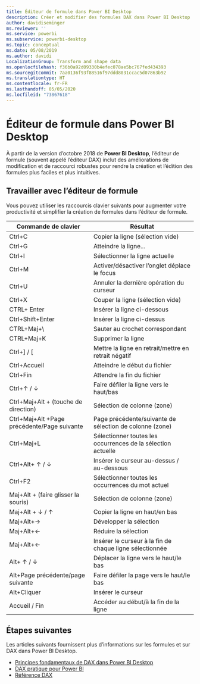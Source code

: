 ```yaml
---
title: Éditeur de formule dans Power BI Desktop
description: Créer et modifier des formules DAX dans Power BI Desktop
author: davidiseminger
ms.reviewer: ''
ms.service: powerbi
ms.subservice: powerbi-desktop
ms.topic: conceptual
ms.date: 05/08/2019
ms.author: davidi
LocalizationGroup: Transform and shape data
ms.openlocfilehash: f36b0a92d09330b4efec078ae5bc767fed434393
ms.sourcegitcommit: 7aa0136f93f88516f97ddd8031ccac5d07863b92
ms.translationtype: HT
ms.contentlocale: fr-FR
ms.lasthandoff: 05/05/2020
ms.locfileid: "73867618"
---
```

# <a name="formula-editor-in-power-bi-desktop"></a>Éditeur de formule dans Power BI Desktop

À partir de la version d’octobre 2018 de **Power BI Desktop**, l’éditeur de formule (souvent appelé l’éditeur DAX) inclut des améliorations de modification et de raccourci robustes pour rendre la création et l’édition des formules plus faciles et plus intuitives. 

## <a name="using-the-formula-editor"></a>Travailler avec l’éditeur de formule

Vous pouvez utiliser les raccourcis clavier suivants pour augmenter votre productivité et simplifier la création de formules dans l’éditeur de formule.


|Commande de clavier  |Résultat  |
|---------|---------|
|Ctrl+C  | Copier la ligne (sélection vide) |
|Ctrl+G  |Atteindre la ligne... |
|Ctrl+I  |Sélectionner la ligne actuelle  |
|Ctrl+M  |Activer/désactiver l’onglet déplace le focus |
|Ctrl+U  |Annuler la dernière opération du curseur  |
|Ctrl+X   | Couper la ligne (sélection vide) |
|CTRL+ Enter  |Insérer la ligne ci-dessous  |
|Ctrl+Shift+Enter  |Insérer la ligne ci-dessus  |
|CTRL+Maj+\  |Sauter au crochet correspondant  |
|CTRL+Maj+K  |Supprimer la ligne  |
|Ctrl+] / [  |Mettre la ligne en retrait/mettre en retrait négatif  |
|Ctrl+Accueil  |Atteindre le début du fichier  |
|Ctrl+Fin  |Attendre la fin du fichier  |
|Ctrl+↑ / ↓   |Faire défiler la ligne vers le haut/bas  |
|Ctrl+Maj+Alt + (touche de direction)  |Sélection de colonne (zone)  |
|Ctrl+Maj+Alt +Page précédente/Page suivante  |Page précédente/suivante de sélection de colonne (zone) |
|Ctrl+Maj+L  |Sélectionner toutes les occurrences de la sélection actuelle |
|Ctrl+Alt+ ↑ / ↓  |Insérer le curseur au-dessus / au-dessous  |
|Ctrl+F2  |Sélectionner toutes les occurrences du mot actuel | 
|Maj+Alt + (faire glisser la souris) |Sélection de colonne (zone)  |
|Maj+Alt + ↓ / ↑  |Copier la ligne en haut/en bas  |
|Maj+Alt+→  |Développer la sélection  |
|Maj+Alt+←  |Réduire la sélection |
|Maj+Alt+←  |Insérer le curseur à la fin de chaque ligne sélectionnée |
|Alt+ ↑ / ↓  | Déplacer la ligne vers le haut/le bas |
|Alt+Page précédente/page suivante  |Faire défiler la page vers le haut/le bas  |
|Alt+Cliquer  |Insérer le curseur  |
|Accueil / Fin  |Accéder au début/à la fin de la ligne  |

## <a name="next-steps"></a>Étapes suivantes

Les articles suivants fournissent plus d’informations sur les formules et sur DAX dans Power BI Desktop.

* [Principes fondamentaux de DAX dans Power BI Desktop](desktop-quickstart-learn-dax-basics.md)
* [DAX pratique pour Power BI](https://docs.microsoft.com/power-bi/guided-learning/introductiontodax?tutorial-step=1)
* [Référence DAX](https://msdn.microsoft.com/query-bi/dax/data-analysis-expressions-dax-reference)

